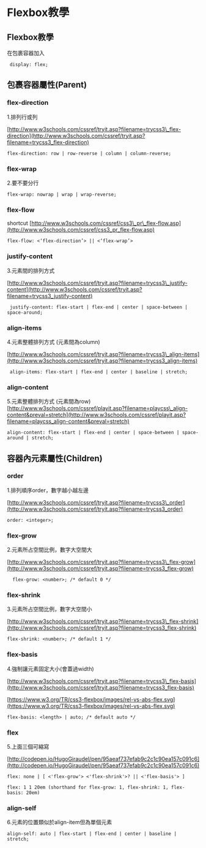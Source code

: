 # Flexbox教學

## Flexbox教學

在包裹容器加入

```text
 display: flex;
```

## 包裹容器屬性\(Parent\)

### flex-direction

1.排列行或列

[http://www.w3schools.com/cssref/tryit.asp?filename=trycss3\_flex-direction](http://www.w3schools.com/cssref/tryit.asp?filename=trycss3_flex-direction)

```text
flex-direction: row | row-reverse | column | column-reverse;
```

### flex-wrap

2.要不要分行

```text
flex-wrap: nowrap | wrap | wrap-reverse;
```

### flex-flow

shortcut [http://www.w3schools.com/cssref/css3\_pr\_flex-flow.asp](http://www.w3schools.com/cssref/css3_pr_flex-flow.asp)

```text
flex-flow: <‘flex-direction’> || <‘flex-wrap’>
```

### justify-content

3.元素間的排列方式

[http://www.w3schools.com/cssref/tryit.asp?filename=trycss3\_justify-content](http://www.w3schools.com/cssref/tryit.asp?filename=trycss3_justify-content)

```text
 justify-content: flex-start | flex-end | center | space-between | space-around;
```

### align-items

4.元素整體排列方式 \(元素間為column\)

[http://www.w3schools.com/cssref/tryit.asp?filename=trycss3\_align-items](http://www.w3schools.com/cssref/tryit.asp?filename=trycss3_align-items)

```text
 align-items: flex-start | flex-end | center | baseline | stretch;
```

### align-content

5.元素整體排列方式 \(元素間為row\)  
[http://www.w3schools.com/cssref/playit.asp?filename=playcss\_align-content&preval=stretch](http://www.w3schools.com/cssref/playit.asp?filename=playcss_align-content&preval=stretch)

```text
align-content: flex-start | flex-end | center | space-between | space-around | stretch;
```

## 容器內元素屬性\(Children\)

### order

1.排列順序order，數字越小越左邊

[http://www.w3schools.com/cssref/tryit.asp?filename=trycss3\_order](http://www.w3schools.com/cssref/tryit.asp?filename=trycss3_order)

```text
order: <integer>;
```

### flex-grow

2.元素所占空間比例，數字大空間大

[http://www.w3schools.com/cssref/tryit.asp?filename=trycss3\_flex-grow](http://www.w3schools.com/cssref/tryit.asp?filename=trycss3_flex-grow)

```text
  flex-grow: <number>; /* default 0 */
```

### flex-shrink

3.元素所占空間比例，數字大空間小

[http://www.w3schools.com/cssref/tryit.asp?filename=trycss3\_flex-shrink](http://www.w3schools.com/cssref/tryit.asp?filename=trycss3_flex-shrink)

```text
flex-shrink: <number>; /* default 1 */
```

### flex-basis

4.強制讓元素固定大小\(會蓋過width\)

[http://www.w3schools.com/cssref/tryit.asp?filename=trycss3\_flex-basis](http://www.w3schools.com/cssref/tryit.asp?filename=trycss3_flex-basis)

[https://www.w3.org/TR/css3-flexbox/images/rel-vs-abs-flex.svg](https://www.w3.org/TR/css3-flexbox/images/rel-vs-abs-flex.svg)

```text
flex-basis: <length> | auto; /* default auto */
```

### flex

5.上面三個可縮寫

[http://codepen.io/HugoGiraudel/pen/95aeaf737efab9c2c1c90ea157c091c6](http://codepen.io/HugoGiraudel/pen/95aeaf737efab9c2c1c90ea157c091c6)

```text
flex: none | [ <'flex-grow'> <'flex-shrink'>? || <'flex-basis'> ]
```

```text
flex: 1 1 20em (shorthand for flex-grow: 1, flex-shrink: 1, flex-basis: 20em)
```

### align-self

6.元素的位置類似於align-item但為單個元素

```text
align-self: auto | flex-start | flex-end | center | baseline | stretch;
```

